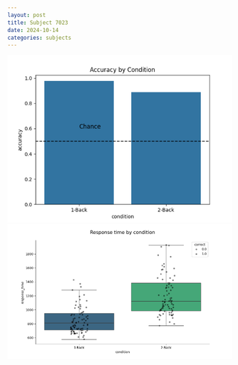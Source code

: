 ```yaml
---
layout: post
title: Subject 7023
date: 2024-10-14
categories: subjects
---
```


![](data/7023/run-4/7023_ATS_acc.png)
![](data/7023/run-4/7023_ATS_rt.png)
